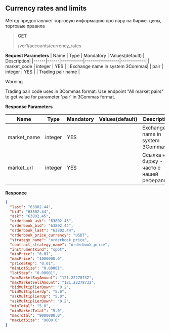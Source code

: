 ## Currency rates and limits

Метод предоставляет торговую информацию про пару на бирже. цены, торговые правила

> **GET**
>
> /ver1/accounts/currency_rates

**Request Parameters**
| Name | Type |	Mandatory |	Values(default)	| Description|
|------|------|-----------|-----------------|------------|
| market_code | integer	| YES |	| Exchange name in system 3Commas|
| pair | integer	| YES |	| Trading pair name |

> [!WARNING]
> Trading pair code uses in 3Commas format. Use endpoint "All market pairs" to get value for parameter 'pair' in 3Commas format.



**Response Parameters**

| Name | Type |	Mandatory |	Values(default)	| Description|
|------|------|-----------|-----------------|------------|
|market_name  | integer	| YES |	| Exchange name in system 3Commas|
|market_url  | integer	| YES |	| Ссылка на биржу - часто с нашей рефералкой|
**Responce**

```json
{
  "last": "63802.44",
  "bid": "63802.44",
  "ask": "63802.45",
  "orderbook_ask": "63802.45",
  "orderbook_bid": "63802.44",
  "orderbook_last": "63802.44",
  "orderbook_price_currency": "USDT",
  "strategy_name": "orderbook_price",
  "contract_strategy_name": "orderbook_price",
  "instrumentKind": "spot",
  "minPrice": "0.01",
  "maxPrice": "1000000.0",
  "priceStep": "0.01",
  "minLotSize": "0.00001",
  "lotStep": "0.00001",
  "maxMarketBuyAmount": "121.22278732",
  "maxMarketSellAmount": "121.22278732",
  "bidMultiplierDown": "0.2",
  "bidMultiplierUp": "5.0",
  "askMultiplierUp": "5.0",
  "askMultiplierDown": "0.2",
  "minTotal": "5.0",
  "minMarketTotal": "5.0",
  "maxTotal": "9000000.0",
  "maxLotSize": "9000.0"
}
```
